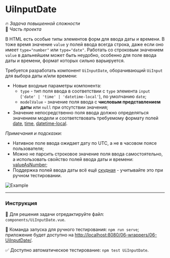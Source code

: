 # UiInputDate

🔥 _Задача повышенной сложности_\
💼 _Часть проекта_

<!--start_statement-->

В HTML есть особые типы элементов форм для ввода даты и времени. В тоже время значение `value` у полей ввода всегда
строка, даже если оно имеет `type="number"` или `type="date"`. Работать со строковым значением `value` в дальнейшем
может быть неудобно, особенно для поле ввода даты и времени, формат которых сильно варьируется.

Требуется разработать компонент `UiInputDate`, оборачивающий `UiInput` для выбора даты и/или времени:

- Новые входные параметры компонента:
  - `type` - тип поля ввода в соответствии с `type` элемента `input` (`'date' | 'time' | 'datetime-local'`), по
    умолчанию `date`;
  - `modelValue` - значение поля ввода с **числовым представлением даты** или `null` при отсутствии значения;
- Значение непосредственно поля ввода должно определяться значением модели и соответствовать требуемому формату полей
  [date](https://developer.mozilla.org/en/docs/Web/HTML/Element/input/date),
  [time](https://developer.mozilla.org/en/docs/Web/HTML/Element/input/time),
  [datetime-local](https://developer.mozilla.org/en/docs/Web/HTML/Element/input/datetime-local).

_Примечания и подсказки:_

- Нативное поле ввода ожидает дату по UTC, а не в часовом поясе пользователя;
- Можно не парсить строковое значение поля ввода самостоятельно, а использовать свойство полей ввода даты и времени:
  [valueAsNumber](https://developer.mozilla.org/en/docs/Web/API/HTMLInputElement);
- Поддержка полей ввода даты всё ещё [скудная](https://caniuse.com/?search=type=date) - учитывайте это при ручном
  тестировании.

<img src="https://i.imgur.com/bsbyR6n.gif" alt="Example" style="max-width: 100%" />

<!--end_statement-->

---

### Инструкция

📝 Для решения задачи отредактируйте файл: `components/UiInputDate.vue`.

🚀 Команда запуска для ручного тестирования: `npm run serve`;\
приложение будет доступно на [http://localhost:8080/06-wrappers/06-UiInputDate/](http://localhost:8080/06-wrappers/06-UiInputDate/).

✅ Доступно автоматическое тестирование: `npm test UiInputDate`.
